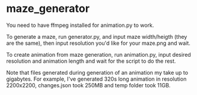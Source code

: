 # maze_generator
You need to have ffmpeg installed for animation.py to work.

To generate a maze, run generator.py, and input maze width/heigth (they are the same), then input resolution you'd like for your maze.png and wait.

To create animation from maze generation, run animation.py, input desired resolution and animation length and wait for the script to do the rest.

Note that files generated during generation of an animation my take up to gigabytes. For example, I've generated 320s long animation in resolution 2200x2200, changes.json took 250MB and temp folder took 11GB. 
